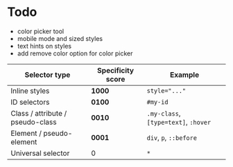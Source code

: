 

# Todo
- color picker tool
- mobile mode and sized styles
- text hints on styles
- add remove color option for color picker


| Selector type                    | Specificity score | Example                              |
| -------------------------------- | ----------------- | ------------------------------------ |
| Inline styles                    | **1000**          | `style="..."`                        |
| ID selectors                     | **0100**          | `#my-id`                             |
| Class / attribute / pseudo-class | **0010**          | `.my-class`, `[type=text]`, `:hover` |
| Element / pseudo-element         | **0001**          | `div`, `p`, `::before`               |
| Universal selector               | 0                 | `*`                                  |
